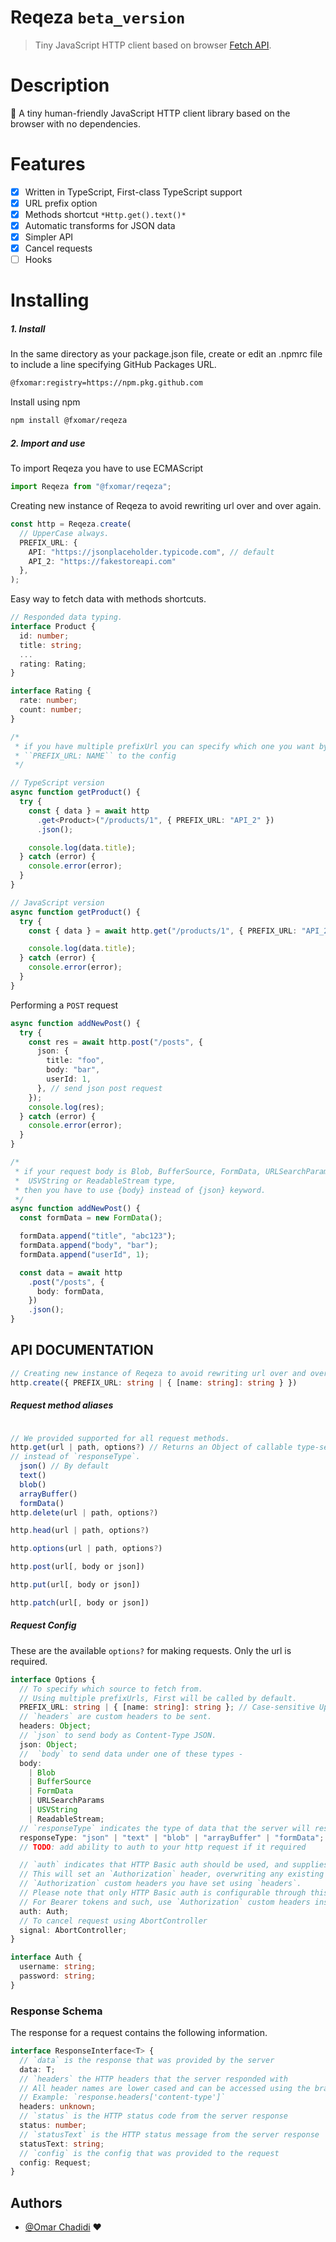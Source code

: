 # Reqeza `beta_version`

> Tiny JavaScript HTTP client based on browser [Fetch API](https://developer.mozilla.org/en-US/docs/Web/API/Fetch_API).

# Description

🌴 A tiny human-friendly JavaScript HTTP client library based on the browser with no dependencies.

# Features

- [x] Written in TypeScript, First-class TypeScript support
- [x] URL prefix option
- [x] Methods shortcut `*Http.get().text()*`
- [x] Automatic transforms for JSON data
- [x] Simpler API
- [x] Cancel requests
- [ ] Hooks

# Installing

##### 1. Install

In the same directory as your package.json file, create or edit an .npmrc file to include a line specifying GitHub Packages URL.

```bash
@fxomar:registry=https://npm.pkg.github.com
```

Install using npm

```bash
npm install @fxomar/reqeza
```

##### 2. Import and use

To import Reqeza you have to use ECMAScript

```javascript
import Reqeza from "@fxomar/reqeza";
```

Creating new instance of Reqeza to avoid rewriting url over and over again.

```typescript
const http = Reqeza.create(
  // UpperCase always.
  PREFIX_URL: {
    API: "https://jsonplaceholder.typicode.com", // default
    API_2: "https://fakestoreapi.com"
  },
);
```

Easy way to fetch data with methods shortcuts.

```typescript
// Responded data typing.
interface Product {
  id: number;
  title: string;
  ...
  rating: Rating;
}

interface Rating {
  rate: number;
  count: number;
}

/*
 * if you have multiple prefixUrl you can specify which one you want by passing
 * ``PREFIX_URL: NAME`` to the config
 */

// TypeScript version
async function getProduct() {
  try {
    const { data } = await http
      .get<Product>("/products/1", { PREFIX_URL: "API_2" })
      .json();

    console.log(data.title);
  } catch (error) {
    console.error(error);
  }
}

// JavaScript version
async function getProduct() {
  try {
    const { data } = await http.get("/products/1", { PREFIX_URL: "API_2" }).json();

    console.log(data.title);
  } catch (error) {
    console.error(error);
  }
}
```

Performing a `POST` request

```typescript
async function addNewPost() {
  try {
    const res = await http.post("/posts", {
      json: {
        title: "foo",
        body: "bar",
        userId: 1,
      }, // send json post request
    });
    console.log(res);
  } catch (error) {
    console.error(error);
  }
}

/*
 * if your request body is Blob, BufferSource, FormData, URLSearchParams,
 *  USVString or ReadableStream type,
 * then you have to use {body} instead of {json} keyword.
 */
async function addNewPost() {
  const formData = new FormData();

  formData.append("title", "abc123");
  formData.append("body", "bar");
  formData.append("userId", 1);

  const data = await http
    .post("/posts", {
      body: formData,
    })
    .json();
}
```

## API DOCUMENTATION

```typescript
// Creating new instance of Reqeza to avoid rewriting url over and over again.
http.create({ PREFIX_URL: string | { [name: string]: string } })
```

##### Request method aliases

```typescript

// We provided supported for all request methods.
http.get(url | path, options?) // Returns an Object of callable type-setters methods.
// instead of `responseType`.
  json() // By default
  text()
  blob()
  arrayBuffer()
  formData()
http.delete(url | path, options?)

http.head(url | path, options?)

http.options(url | path, options?)

http.post(url[, body or json])

http.put(url[, body or json])

http.patch(url[, body or json])
```

##### Request Config

These are the available `options?` for making requests. Only the url is required.

```typescript
interface Options {
  // To specify which source to fetch from.
  // Using multiple prefixUrls, First will be called by default.
  PREFIX_URL: string | { [name: string]: string }; // Case-sensitive UpperCase always.
  // `headers` are custom headers to be sent.
  headers: Object;
  // `json` to send body as Content-Type JSON.
  json: Object;
  //  `body` to send data under one of these types -
  body:
    | Blob
    | BufferSource
    | FormData
    | URLSearchParams
    | USVString
    | ReadableStream;
  // `responseType` indicates the type of data that the server will respond with.
  responseType: "json" | "text" | "blob" | "arrayBuffer" | "formData";
  // TODO: add ability to auth to your http request if it required

  // `auth` indicates that HTTP Basic auth should be used, and supplies credentials.
  // This will set an `Authorization` header, overwriting any existing
  // `Authorization` custom headers you have set using `headers`.
  // Please note that only HTTP Basic auth is configurable through this parameter.
  // For Bearer tokens and such, use `Authorization` custom headers instead.
  auth: Auth;
  // To cancel request using AbortController
  signal: AbortController;
}

interface Auth {
  username: string;
  password: string;
}
```

### Response Schema

The response for a request contains the following information.

```typescript
interface ResponseInterface<T> {
  // `data` is the response that was provided by the server
  data: T;
  // `headers` the HTTP headers that the server responded with
  // All header names are lower cased and can be accessed using the bracket notation.
  // Example: `response.headers['content-type']`
  headers: unknown;
  // `status` is the HTTP status code from the server response
  status: number;
  // `statusText` is the HTTP status message from the server response
  statusText: string;
  // `config` is the config that was provided to the request
  config: Request;
}
```

## Authors

- [@Omar Chadidi](https://github.com/FxOmar) ❤️

